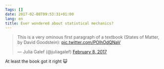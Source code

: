 ```yaml
---
Tags: []
date: 2017-02-08T09:53:31+01:00
lang: en
title: Ever wondered about statistical mechanics?
---
```


<blockquote class="twitter-tweet" data-lang="en"><p lang="en"
dir="ltr">This is a very ominous first paragraph of a textbook (States
of Matter, by David Goodstein): <a
href="https://t.co/POlhOdQNaV">pic.twitter.com/POlhOdQNaV</a></p>&mdash;
Julia Galef (@juliagalef) <a
href="https://twitter.com/juliagalef/status/829400130185023500">February
8, 2017</a></blockquote> <script async
src="//platform.twitter.com/widgets.js" charset="utf-8"></script>

At least the book got it right :smiley_cat:
